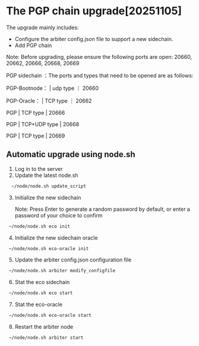 # The PGP chain upgrade[20251105]

The upgrade mainly includes:

- Configure the arbiter config.json file to support a new sidechain.
- Add PGP chain
  
Note: Before upgrading, please ensure the following ports are open: 20660, 20662, 20666, 20668, 20669

PGP sidechain ：The ports and types that need to be opened are as follows:

PGP-Bootnode：       | udp type      ｜ 20660

PGP-Oracle：         | TCP type      ｜ 20662

PGP                  | TCP type      | 20666  

PGP                  | TCP+UDP type  | 20668 

PGP                  | TCP  type     | 20669  
## Automatic upgrade using node.sh

1. Log in to the server
2. Update the latest node.sh

```bash
  ~/node/node.sh update_script
```

3. Initialize the new sidechain
   
   Note: Press Enter to generate a random password by default, or enter a password of your choice to confirm 

```bash
 ~/node/node.sh eco init
```
4. Initialize the new sidechain oracle

```bash
 ~/node/node.sh eco-oracle init
```
5. Update the arbiter config.json configuration file

```bash
 ~/node/node.sh arbiter modify_configfile
```
6. Stat the eco sidechain
```bash
 ~/node/node.sh eco start
```
7. Stat the eco-oracle
```bash
 ~/node/node.sh eco-oracle start
``` 
8. Restart the arbiter node

```bash
 ~/node/node.sh arbiter start
```

